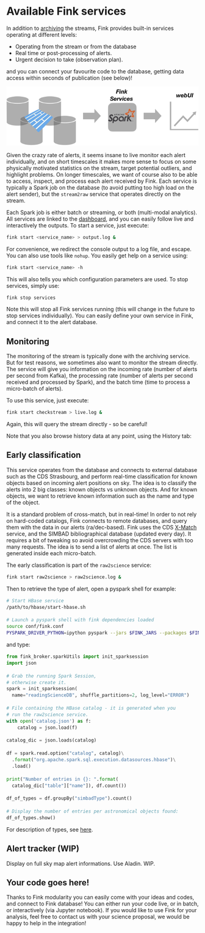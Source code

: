 # Available Fink services

<script src="https://code.jquery.com/jquery-3.1.1.min.js"></script>
<script src="https://code.highcharts.com/stock/highstock.js"></script>
<script src="https://code.highcharts.com/stock/modules/exporting.js"></script>
<script src="https://code.highcharts.com/stock/modules/export-data.js"></script>
<script src="https://code.highcharts.com/stock/modules/data.js"></script>

In addition to [archiving](database.md) the streams, Fink provides built-in services operating at different levels:

- Operating from the stream or from the database
- Real time or post-processing of alerts.
- Urgent decision to take (observation plan).

and you can connect your favourite code to the database, getting data access within seconds of publication (see below)!

![Screenshot](../img/monitoring.png)

Given the crazy rate of alerts, it seems insane to live monitor each alert individually, and on short timescales it makes more sense to focus on some physically motivated statistics on the stream, target potential outliers, and highlight problems. On longer timescales, we want of course also to be able to access, inspect, and process each alert received by Fink. Each service is typically a Spark job on the database (to avoid putting too high load on the alert sender), but the `stream2raw` service that operates directly on the stream.

Each Spark job is either batch or streaming, or both (multi-modal analytics). All services are linked to the [dashboard](dashboard.md), and you can easily follow live and interactively the outputs. To start a service, just execute:

```bash
fink start <service_name> > output.log &
```

For convenience, we redirect the console output to a log file, and escape. You can also use tools like `nohup`. You easily get help on a service using:

```bash
fink start <service_name> -h
```

This will also tells you which configuration parameters are used. To stop services, simply use:

```bash
fink stop services
```

Note this will stop all Fink services running (this will change in the future to stop services individually). You can easily define your own service in Fink, and connect it to the alert database.

## Monitoring

The monitoring of the stream is typically done with the archiving service. But for test reasons, we sometimes also want to monitor the stream directly. The service will give you information on the incoming rate (number of alerts per second from Kafka), the processing rate (number of alerts per second received and processed by Spark), and the batch time (time to process a micro-batch of alerts).

To use this service, just execute:

```bash
fink start checkstream > live.log &
```
Again, this will query the stream directly - so be careful!

<div id="container_live"></div>
<script src="https://fink-broker.readthedocs.io/en/latest/js/live.js"></script>

Note that you also browse history data at any point, using the History tab:

<div id="container_hist"></div>
<script src="https://fink-broker.readthedocs.io/en/latest/js/hist.js"></script>

## Early classification

This service operates from the database and connects to external database such as the CDS Strasbourg, and perform real-time classification for known objects based on incoming alert positions on sky. The idea is to classify the alerts into 2 big classes: known objects vs unknown objects. And for known objects, we want to retrieve known information such as the name and type of the object.

It is a standard problem of cross-match, but in real-time! In order to not rely on hard-coded catalogs, Fink connects to remote databases, and query them with the data in our alerts (ra/dec-based). Fink uses the CDS [X-Match](http://cdsxmatch.u-strasbg.fr/) service, and the SIMBAD bibliographical database (updated every day). It requires a bit of tweaking so avoid overcrowding the CDS servers with too many requests. The idea is to send a list of alerts at once. The list is generated inside each micro-batch.

The early classification is part of the `raw2science` service:

```bash
fink start raw2science > raw2science.log &
```

Then to retrieve the type of alert, open a pyspark shell for example:

```bash
# Start HBase service
/path/to/hbase/start-hbase.sh

# Launch a pyspark shell with fink dependencies loaded
source conf/fink.conf
PYSPARK_DRIVER_PYTHON=ipython pyspark --jars $FINK_JARS --packages $FINK_PACKAGES
```

and type:

```python
from fink_broker.sparkUtils import init_sparksession
import json

# Grab the running Spark Session,
# otherwise create it.
spark = init_sparksession(
  name="readingScienceDB", shuffle_partitions=2, log_level="ERROR")

# File containing the HBase catalog - it is generated when you
# run the raw2science service.
with open('catalog.json') as f:
    catalog = json.load(f)

catalog_dic = json.loads(catalog)

df = spark.read.option("catalog", catalog)\
  .format("org.apache.spark.sql.execution.datasources.hbase")\
  .load()

print("Number of entries in {}: ".format(
  catalog_dic["table"]["name"]), df.count())

df_of_types = df.groupBy("simbadType").count()

# Display the number of entries per astronomical objects found:
df_of_types.show()
```

<!-- and go to `http://localhost:5000/classification.html`

<div id="container_bar"></div>
<script src="https://fink-broker.readthedocs.io/en/latest/js/bar.js"></script> -->

For description of types, see [here](http://cds.u-strasbg.fr/cgi-bin/Otype?X).

## Alert tracker (WIP)

Display on full sky map alert informations. Use Aladin. WIP.

## Your code goes here!

Thanks to Fink modularity you can easily come with your ideas and codes, and connect to Fink database! You can either run your code live, or in batch, or interactively (via Jupyter notebook). If you would like to use Fink for your analysis, feel free to contact us with your science proposal, we would be happy to help in the integration!
